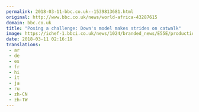 ```yaml
---
permalink: 2018-03-11-bbc.co.uk--1539813681.html
original: http://www.bbc.co.uk/news/world-africa-43287615
domain: bbc.co.uk
title: "Posing a challenge: Down's model makes strides on catwalk"
image: https://ichef-1.bbci.co.uk/news/1024/branded_news/E55E/production/_100281785_tulostuskokorgb-1of24-1.jpg
date: 2018-03-11 02:16:19
translations: 
 - ar
 - de
 - es
 - fr
 - hi
 - it
 - ja
 - ru
 - zh-CN
 - zh-TW
---
```


